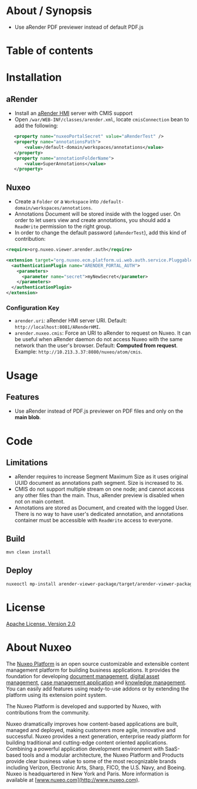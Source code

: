 # About / Synopsis

* Use aRender PDF previewer instead of default PDF.js

# Table of contents

# Installation

## aRender

- Install an [aRender HMI](http://www.arender.fr/) server with CMIS support
- Open `/war/WEB-INF/classes/arender.xml`, locate `cmisConnection` bean to add the following:
 ```xml
    <property name="nuxeoPortalSecret" value="aRenderTest" />
    <property name="annotationsPath">
        <value>/default-domain/workspaces/annotations</value>
    </property>
    <property name="annotationFolderName">
        <value>SuperAnnotations</value>
    </property>
 ```

## Nuxeo

- Create a `Folder` or a `Workspace` into `/default-domain/workspaces/annotations`.
- Annotations Document will be stored inside with the logged user. On order to let users view and create annotations, you should add a `ReadWrite` permission to the right group. 
- In order to change the default password (`aRenderTest`), add this kind of contribution:
 ```xml
 <require>org.nuxeo.viewer.arender.auth</require>
 
 <extension target="org.nuxeo.ecm.platform.ui.web.auth.service.PluggableAuthenticationService" point="authenticators">
   <authenticationPlugin name="ARENDER_PORTAL_AUTH">
     <parameters>
       <parameter name="secret">myNewSecret</parameter>
     </parameters>
   </authenticationPlugin>
 </extension>
 ```

### Configuration Key

- `arender.uri`: aRender HMI server URI. Default: `http://localhost:8081/ARenderHMI`.
- `arender.nuxeo.cmis`: Force an URI to aRender to request on Nuxeo. It can be useful when aRender daemon do not access Nuxeo with the same network than the user's browser. Default: **Computed from request**. Example: `http://10.213.3.37:8080/nuxeo/atom/cmis`.

# Usage

## Features

- Use aRender instead of PDF.js previewer on PDF files and only on the **main blob**.

# Code
## Limitations

- aRender requires to increase Segment Maximum Size as it uses original UUID document as annotations path segment. Size is increased to `36`.
- CMIS do not support multiple stream on one node; and cannot access any other files than the main. Thus, aRender preview is disabled when not on main content.
- Annotations are stored as Document, and created with the logged User. There is no way to have user's dedicated annotation, and annotations container must be accessible with `ReadWrite` access to everyone.

## Build

```bash
mvn clean install
```

## Deploy

```bash
nuxeoctl mp-install arender-viewer-package/target/arender-viewer-package-*zip
```

# License

[Apache License, Version 2.0](http://www.apache.org/licenses/LICENSE-2.0.html)

# About Nuxeo

The [Nuxeo Platform](http://www.nuxeo.com/products/content-management-platform/) is an open source customizable and extensible content management platform for building business applications. It provides the foundation for developing [document management](http://www.nuxeo.com/solutions/document-management/), [digital asset management](http://www.nuxeo.com/solutions/digital-asset-management/), [case management application](http://www.nuxeo.com/solutions/case-management/) and [knowledge management](http://www.nuxeo.com/solutions/advanced-knowledge-base/). You can easily add features using ready-to-use addons or by extending the platform using its extension point system.

The Nuxeo Platform is developed and supported by Nuxeo, with contributions from the community.

Nuxeo dramatically improves how content-based applications are built, managed and deployed, making customers more agile, innovative and successful. Nuxeo provides a next generation, enterprise ready platform for building traditional and cutting-edge content oriented applications. Combining a powerful application development environment with
SaaS-based tools and a modular architecture, the Nuxeo Platform and Products provide clear business value to some of the most recognizable brands including Verizon, Electronic Arts, Sharp, FICO, the U.S. Navy, and Boeing. Nuxeo is headquartered in New York and Paris.
More information is available at [www.nuxeo.com](http://www.nuxeo.com).